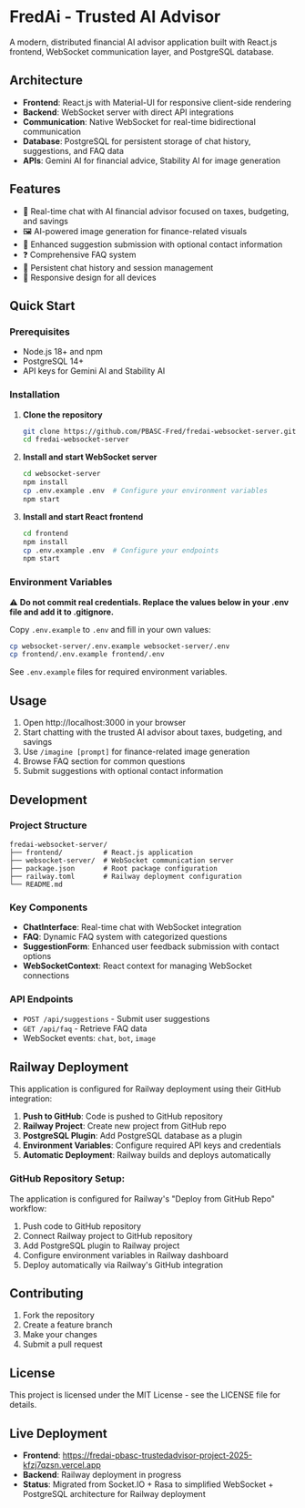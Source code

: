# FredAi - Trusted AI Advisor

A modern, distributed financial AI advisor application built with React.js frontend, WebSocket communication layer, and PostgreSQL database.

## Architecture

- **Frontend**: React.js with Material-UI for responsive client-side rendering
- **Backend**: WebSocket server with direct API integrations
- **Communication**: Native WebSocket for real-time bidirectional communication
- **Database**: PostgreSQL for persistent storage of chat history, suggestions, and FAQ data
- **APIs**: Gemini AI for financial advice, Stability AI for image generation

## Features

- 💬 Real-time chat with AI financial advisor focused on taxes, budgeting, and savings
- 🖼️ AI-powered image generation for finance-related visuals
- 📧 Enhanced suggestion submission with optional contact information
- ❓ Comprehensive FAQ system
- 💾 Persistent chat history and session management
- 📱 Responsive design for all devices

## Quick Start

### Prerequisites

- Node.js 18+ and npm
- PostgreSQL 14+
- API keys for Gemini AI and Stability AI

### Installation

1. **Clone the repository**
   ```bash
   git clone https://github.com/PBASC-Fred/fredai-websocket-server.git
   cd fredai-websocket-server
   ```

2. **Install and start WebSocket server**
   ```bash
   cd websocket-server
   npm install
   cp .env.example .env  # Configure your environment variables
   npm start
   ```

3. **Install and start React frontend**
   ```bash
   cd frontend
   npm install
   cp .env.example .env  # Configure your endpoints
   npm start
   ```

### Environment Variables

⚠️ **Do not commit real credentials. Replace the values below in your .env file and add it to .gitignore.**

Copy `.env.example` to `.env` and fill in your own values:

```bash
cp websocket-server/.env.example websocket-server/.env
cp frontend/.env.example frontend/.env
```

See `.env.example` files for required environment variables.

## Usage

1. Open http://localhost:3000 in your browser
2. Start chatting with the trusted AI advisor about taxes, budgeting, and savings
3. Use `/imagine [prompt]` for finance-related image generation
4. Browse FAQ section for common questions
5. Submit suggestions with optional contact information

## Development

### Project Structure
```
fredai-websocket-server/
├── frontend/          # React.js application
├── websocket-server/  # WebSocket communication server
├── package.json       # Root package configuration
├── railway.toml       # Railway deployment configuration
└── README.md
```

### Key Components

- **ChatInterface**: Real-time chat with WebSocket integration
- **FAQ**: Dynamic FAQ system with categorized questions
- **SuggestionForm**: Enhanced user feedback submission with contact options
- **WebSocketContext**: React context for managing WebSocket connections

### API Endpoints

- `POST /api/suggestions` - Submit user suggestions
- `GET /api/faq` - Retrieve FAQ data
- WebSocket events: `chat`, `bot`, `image`

## Railway Deployment

This application is configured for Railway deployment using their GitHub integration:

1. **Push to GitHub**: Code is pushed to GitHub repository
2. **Railway Project**: Create new project from GitHub repo
3. **PostgreSQL Plugin**: Add PostgreSQL database as a plugin
4. **Environment Variables**: Configure required API keys and credentials
5. **Automatic Deployment**: Railway builds and deploys automatically

### GitHub Repository Setup:
The application is configured for Railway's "Deploy from GitHub Repo" workflow:
1. Push code to GitHub repository
2. Connect Railway project to GitHub repository
3. Add PostgreSQL plugin to Railway project
4. Configure environment variables in Railway dashboard
5. Deploy automatically via Railway's GitHub integration

## Contributing

1. Fork the repository
2. Create a feature branch
3. Make your changes
4. Submit a pull request

## License

This project is licensed under the MIT License - see the LICENSE file for details.

## Live Deployment
- **Frontend**: https://fredai-pbasc-trustedadvisor-project-2025-kfzj7qzsn.vercel.app
- **Backend**: Railway deployment in progress
- **Status**: Migrated from Socket.IO + Rasa to simplified WebSocket + PostgreSQL architecture for Railway deployment
